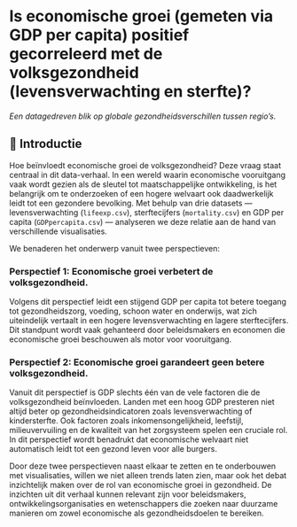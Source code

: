 # Is economische groei (gemeten via GDP per capita) positief gecorreleerd met de volksgezondheid (levensverwachting en sterfte)?

_Een datagedreven blik op globale gezondheidsverschillen tussen regio’s._

## 📘 Introductie

Hoe beïnvloedt economische groei de volksgezondheid? Deze vraag staat centraal in dit data-verhaal. In een wereld waarin economische vooruitgang vaak wordt gezien als de sleutel tot maatschappelijke ontwikkeling, is het belangrijk om te onderzoeken of een hogere welvaart ook daadwerkelijk leidt tot een gezondere bevolking. Met behulp van drie datasets — levensverwachting (`lifeexp.csv`), sterftecijfers (`mortality.csv`) en GDP per capita (`GDPpercapita.csv`) — analyseren we deze relatie aan de hand van verschillende visualisaties.

We benaderen het onderwerp vanuit twee perspectieven:

### **Perspectief 1: Economische groei verbetert de volksgezondheid.**
Volgens dit perspectief leidt een stijgend GDP per capita tot betere toegang tot gezondheidszorg, voeding, schoon water en onderwijs, wat zich uiteindelijk vertaalt in een hogere levensverwachting en lagere sterftecijfers. Dit standpunt wordt vaak gehanteerd door beleidsmakers en economen die economische groei beschouwen als motor voor vooruitgang.

### **Perspectief 2: Economische groei garandeert geen betere volksgezondheid.**
Vanuit dit perspectief is GDP slechts één van de vele factoren die de volksgezondheid beïnvloeden. Landen met een hoog GDP presteren niet altijd beter op gezondheidsindicatoren zoals levensverwachting of kindersterfte. Ook factoren zoals inkomensongelijkheid, leefstijl, milieuvervuiling en de kwaliteit van het zorgsysteem spelen een cruciale rol. In dit perspectief wordt benadrukt dat economische welvaart niet automatisch leidt tot een gezond leven voor alle burgers.

Door deze twee perspectieven naast elkaar te zetten en te onderbouwen met visualisaties, willen we niet alleen trends laten zien, maar ook het debat inzichtelijk maken over de rol van economische groei in gezondheid. De inzichten uit dit verhaal kunnen relevant zijn voor beleidsmakers, ontwikkelingsorganisaties en wetenschappers die zoeken naar duurzame manieren om zowel economische als gezondheidsdoelen te bereiken.
